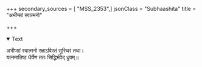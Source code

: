 +++
secondary_sources = [ "MSS_2353",]
jsonClass = "Subhaashita"
title = "अभीप्सां स्वात्मनो"

+++

<details open><summary>Text</summary>

अभीप्सां स्वात्मनो रक्षाऽविरतं सुस्थिरं तथा।  
यत्नमातिष्ठ धैर्येण ततः सिद्धिर्भवेद् ध्रुवम्॥
</details>

